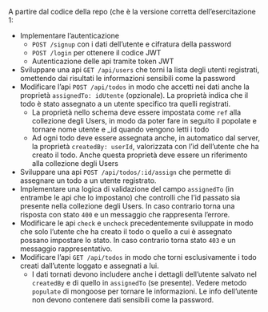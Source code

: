 A partire dal codice della repo (che è la versione corretta dell’esercitazione 1:

- Implementare l’autenticazione
    - `POST /signup` con i dati dell’utente e cifratura della password
    - `POST /login` per ottenere il codice JWT
    - Autenticazione delle api tramite token JWT
- Sviluppare una api `GET /api/users` che torni la lista degli utenti registrati, omettendo dai risultati le informazioni sensibili come la password
- Modificare l’api `POST /api/todos` in modo che accetti nei dati anche la proprietà `assignedTo: idUtente` (opzionale). La proprietà indica che il todo è stato assegnato a un utente specifico tra quelli registrati.
    - La proprietà nello schema deve essere impostata come `ref` alla collezione degli Users, in modo da poter fare in seguito il popolate e tornare nome utente e _id quando vengono letti i todo
    - Ad ogni todo deve essere assegnata anche, in automatico dal server, la proprietà `createdBy: userId`, valorizzata con l’id dell’utente che ha creato il todo. Anche questa proprietà deve essere un riferimento alla collezione degli Users
- Sviluppare una api `POST /api/todos/:id/assign` che permette di assegnare un todo a un utente registrato.
- Implementare una logica di validazione del campo `assignedTo` (in entrambe le api che lo impostano) che controlli che l’id passato sia presente nella collezione degli Users. In caso contrario torna una risposta con stato `400` e un messaggio che rappresenta l’errore.
- Modificare le api `check` e `uncheck` precedentemente sviluppate in modo che solo l’utente che ha creato il todo o quello a cui è assegnato possano impostare lo stato. In caso contrario torna stato `403` e un messaggio rappresentativo.
- Modificare l’api `GET /api/todos` in modo che torni esclusivamente i todo creati dall’utente loggato e assegnati a lui.
    - I dati tornati devono includere anche i dettagli dell’utente salvato nel `createdBy` e di quello in `assignedTo` (se presente). Vedere metodo `populate` di mongoose per tornare le informazioni. Le info dell’utente non devono contenere dati sensibili come la password.
